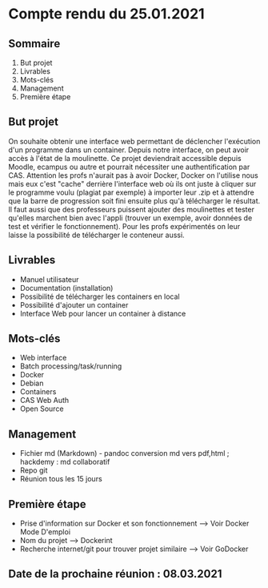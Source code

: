 # Compte rendu du 25.01.2021
## Sommaire   
1. But projet
2. Livrables
3. Mots-clés
4. Management
5. Première étape

## But projet 
On souhaite obtenir une interface web permettant de déclencher l'exécution d'un programme dans un container. Depuis notre interface, on peut avoir accès à l'état de la moulinette. Ce projet deviendrait accessible depuis Moodle, ecampus ou autre et pourrait nécessiter une authentification par CAS.
Attention les profs n'aurait pas à avoir Docker, Docker on l'utilise nous mais eux c'est "cache" derrière l'interface web où ils ont juste à cliquer sur le programme voulu (plagiat par exemple) à importer leur .zip et à attendre que la barre de progression soit fini ensuite plus qu'à télécharger le résultat.
Il faut aussi que des professeurs puissent ajouter des moulinettes et tester qu'elles marchent bien avec l'appli (trouver un exemple, avoir données de test et vérifier le fonctionnement).
Pour les profs expérimentés on leur laisse la possibilité de télécharger le conteneur aussi.

## Livrables
* Manuel utilisateur
* Documentation (installation)
* Possibilité de télécharger les containers en local  
* Possibilité d'ajouter un container
* Interface Web pour lancer un container à distance  

## Mots-clés    
* Web interface
* Batch processing/task/running
* Docker
* Debian
* Containers
* CAS Web Auth
* Open Source

## Management  
* Fichier md (Markdown) - pandoc conversion md vers pdf,html ; hackdemy : md collaboratif  
* Repo git  
* Réunion tous les 15 jours  

## Première étape 
* Prise d'information sur Docker et son fonctionnement --> Voir Docker Mode D'emploi
* Nom du projet --> Dockerint
* Recherche internet/git pour trouver projet similaire --> Voir GoDocker 

## Date de la prochaine réunion : 08.03.2021  
